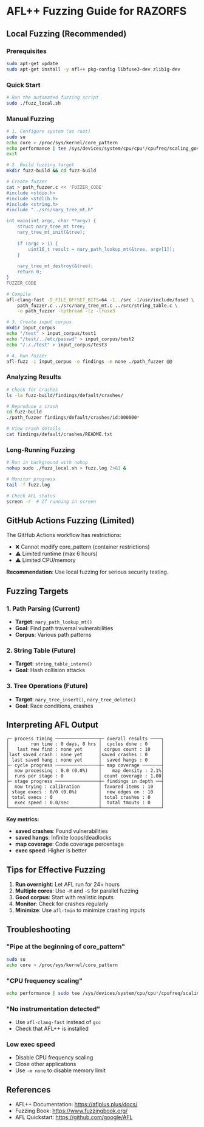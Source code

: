 # AFL++ Fuzzing Guide for RAZORFS

## Local Fuzzing (Recommended)

### Prerequisites

```bash
sudo apt-get update
sudo apt-get install -y afl++ pkg-config libfuse3-dev zlib1g-dev
```

### Quick Start

```bash
# Run the automated fuzzing script
sudo ./fuzz_local.sh
```

### Manual Fuzzing

```bash
# 1. Configure system (as root)
sudo su
echo core > /proc/sys/kernel/core_pattern
echo performance | tee /sys/devices/system/cpu/cpu*/cpufreq/scaling_governor
exit

# 2. Build fuzzing target
mkdir fuzz-build && cd fuzz-build

# Create fuzzer
cat > path_fuzzer.c << 'FUZZER_CODE'
#include <stdio.h>
#include <stdlib.h>
#include <string.h>
#include "../src/nary_tree_mt.h"

int main(int argc, char **argv) {
    struct nary_tree_mt tree;
    nary_tree_mt_init(&tree);
    
    if (argc > 1) {
        uint16_t result = nary_path_lookup_mt(&tree, argv[1]);
    }
    
    nary_tree_mt_destroy(&tree);
    return 0;
}
FUZZER_CODE

# Compile
afl-clang-fast -D_FILE_OFFSET_BITS=64 -I../src -I/usr/include/fuse3 \
    path_fuzzer.c ../src/nary_tree_mt.c ../src/string_table.c \
    -o path_fuzzer -lpthread -lz -lfuse3

# 3. Create input corpus
mkdir input_corpus
echo "/test" > input_corpus/test1
echo "/test/../etc/passwd" > input_corpus/test2
echo "/././test" > input_corpus/test3

# 4. Run fuzzer
afl-fuzz -i input_corpus -o findings -m none ./path_fuzzer @@
```

### Analyzing Results

```bash
# Check for crashes
ls -la fuzz-build/findings/default/crashes/

# Reproduce a crash
cd fuzz-build
./path_fuzzer findings/default/crashes/id:000000*

# View crash details
cat findings/default/crashes/README.txt
```

### Long-Running Fuzzing

```bash
# Run in background with nohup
nohup sudo ./fuzz_local.sh > fuzz.log 2>&1 &

# Monitor progress
tail -f fuzz.log

# Check AFL status
screen -r  # If running in screen
```

## GitHub Actions Fuzzing (Limited)

The GitHub Actions workflow has restrictions:
- ❌ Cannot modify core_pattern (container restrictions)
- ⚠️ Limited runtime (max 6 hours)
- ⚠️ Limited CPU/memory

**Recommendation**: Use local fuzzing for serious security testing.

## Fuzzing Targets

### 1. Path Parsing (Current)
- **Target**: `nary_path_lookup_mt()`
- **Goal**: Find path traversal vulnerabilities
- **Corpus**: Various path patterns

### 2. String Table (Future)
- **Target**: `string_table_intern()`
- **Goal**: Hash collision attacks

### 3. Tree Operations (Future)
- **Target**: `nary_tree_insert()`, `nary_tree_delete()`
- **Goal**: Race conditions, crashes

## Interpreting AFL Output

```
┌─ process timing ────────────────┬─ overall results ────┐
│        run time : 0 days, 0 hrs │  cycles done : 0     │
│   last new find : none yet      │ corpus count : 10    │
│last saved crash : none yet      │saved crashes : 0     │
│ last saved hang : none yet      │  saved hangs : 0     │
├─ cycle progress ────────────────┼─ map coverage ───────┤
│  now processing : 0.0 (0.0%)    │    map density : 2.1%│
│  runs per stage : 0             │ count coverage : 1.00│
├─ stage progress ────────────────┼─ findings in depth ──┤
│  now trying : calibration       │ favored items : 10   │
│ stage execs : 0/0 (0.0%)        │  new edges on : 10   │
│ total execs : 0                 │ total crashes : 0    │
│  exec speed : 0.0/sec           │  total tmouts : 0    │
└─────────────────────────────────┴──────────────────────┘
```

**Key metrics:**
- **saved crashes**: Found vulnerabilities
- **saved hangs**: Infinite loops/deadlocks
- **map coverage**: Code coverage percentage
- **exec speed**: Higher is better

## Tips for Effective Fuzzing

1. **Run overnight**: Let AFL run for 24+ hours
2. **Multiple cores**: Use `-M` and `-S` for parallel fuzzing
3. **Good corpus**: Start with realistic inputs
4. **Monitor**: Check for crashes regularly
5. **Minimize**: Use `afl-tmin` to minimize crashing inputs

## Troubleshooting

### "Pipe at the beginning of core_pattern"
```bash
sudo su
echo core > /proc/sys/kernel/core_pattern
```

### "CPU frequency scaling"
```bash
echo performance | sudo tee /sys/devices/system/cpu/cpu*/cpufreq/scaling_governor
```

### "No instrumentation detected"
- Use `afl-clang-fast` instead of `gcc`
- Check that AFL++ is installed

### Low exec speed
- Disable CPU frequency scaling
- Close other applications
- Use `-m none` to disable memory limit

## References

- AFL++ Documentation: https://aflplus.plus/docs/
- Fuzzing Book: https://www.fuzzingbook.org/
- AFL Quickstart: https://github.com/google/AFL
